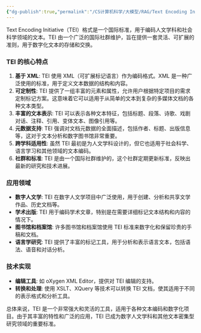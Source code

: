 ```yaml
---
{"dg-publish":true,"permalink":"/CS计算机科学/大模型/RAG/Text Encoding Initiative（TEI）格式/","noteIcon":"","created":"2024-06-22T22:30:29.345+08:00","updated":"2024-04-24T00:06:01.000+08:00"}
---
```



Text Encoding Initiative（TEI）格式是一个国际标准，用于编码人文学科和社会科学领域的文本。TEI 由一个广泛的国际社群维护，旨在提供一套灵活、可扩展的准则，用于数字化文本的存储和交换。

### TEI 的核心特点

1. **基于 XML**: TEI 使用 XML（可扩展标记语言）作为编码格式。XML 是一种广泛使用的标准，用于定义文本数据的结构和内容。
2. **可定制性**: TEI 提供了一组丰富的元素和属性，允许用户根据特定项目的需求定制标记方案。这意味着它可以适用于从简单的文本到复杂的多媒体文档的各种文本类型。
3. **丰富的文本表示**: TEI 可以表示各种文本特征，包括标题、段落、诗歌、戏剧对话、注释、引用、变体文本、图像引用等。
4. **元数据支持**: TEI 强调对文档元数据的全面描述，包括作者、标题、出版信息等，这对于文本分析和数字图书馆非常重要。
5. **跨学科适用性**: 虽然 TEI 最初是为人文学科设计的，但它也适用于社会科学、语言学习和其他领域的文本编码。
6. **社群和标准**: TEI 是由一个国际社群维护的，这个社群定期更新标准，反映出最新的研究和技术进展。

### 应用领域

- **数字人文学**: TEI 在数字人文学项目中广泛使用，用于创建、分析和共享文学作品、历史文档等。
- **学术出版**: TEI 用于编码学术文章，特别是在需要详细标记文本结构和内容的情况下。
- **图书馆和档案馆**: 许多图书馆和档案馆使用 TEI 标准来数字化和保留珍贵的手稿和文档。
- **语言学研究**: TEI 提供了丰富的标记工具，用于分析和表示语言文本，包括语法、语音和对话分析。

### 技术实现

- **编辑工具**: 如 oXygen XML Editor，提供对 TEI 编辑的支持。
- **转换和处理**: 使用 XSLT、XQuery 等技术可以转换 TEI 文档，使其适用于不同的表示格式和分析工具。

总体来说，TEI 是一个非常强大和灵活的工具，适用于各种文本编码和数字化项目。由于其丰富的特性和广泛的应用，TEI 已成为数字人文学科和其他文本密集型研究领域的重要标准。